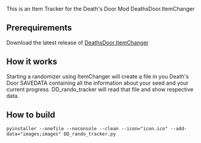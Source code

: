 This is an Item Tracker for the Death's Door Mod DeathsDoor.ItemChanger
## Prerequirements
Download the latest release of <a href="https://github.com/dpinela/DeathsDoor.ItemChanger/releases">DeathsDoor.ItemChanger</a>
## How it works
Starting a randomizer using ItemChanger will create a file in you Death's Door SAVEDATA containing all the information about your seed and your current progress.
DD_rando_tracker will read that file and show respective data.
## How to build
```
pyinstaller --onefile --noconsole --clean --icon="icon.ico" --add-data="images;images" DD_rando_tracker.py
```
